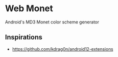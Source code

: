 # Web Monet

Android's MD3 Monet color scheme generator

## Inspirations

- https://github.com/kdrag0n/android12-extensions
